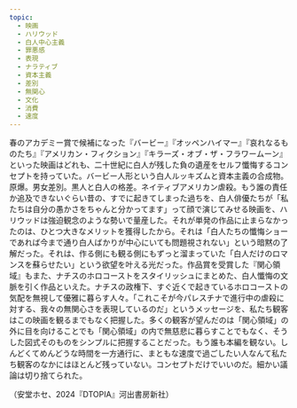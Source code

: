 ```yaml
---
topic:
  - 映画
  - ハリウッド
  - 白人中心主義
  - 罪悪感
  - 表現
  - ナラティブ
  - 資本主義
  - 差別
  - 無関心
  - 文化
  - 消費
  - 速度
---
```

春のアカデミー賞で候補になった『バービー』『オッペンハイマー』『哀れなるものたち』『アメリカン・フィクション』『キラーズ・オブ・ザ・フラワームーン』といった映画はどれも、二十世紀に白人が残した負の遺産をセルフ懺悔するコンセプトを持っていた。バービー人形という白人ルッキズムと資本主義の合成物。原爆。男女差別。黒人と白人の格差。ネイティブアメリカン虐殺。もう誰の責任か追及できないぐらい昔の、すでに起きてしまった過ちを、白人俳優たちが「私たちは自分の愚かさをちゃんと分かってます」って顔で演じてみせる映画を、ハリウッドは強迫観念のような勢いで量産した。それが単発の作品に止まらなかったのは、ひとつ大きなメリットを獲得したから。それは「白人たちの懺悔ショーであれば今まで通り白人ばかりが中心にいても問題視されない」という暗黙の了解だった。それは、作る側にも観る側にもずっと溜まっていた「白人だけのロマンスを蘇らせたい」という欲望を叶える光だった。作品賞を受賞した『関心領域』もまた、ナチスのホロコーストをスタイリッシュにまとめた、白人懺悔の文脈を引く作品といえた。ナチスの政権下、すぐ近くで起きているホロコーストの気配を無視して優雅に暮らす人々。「これこそが今パレスチナで進行中の虐殺に対する、我々の無関心さを表現しているのだ」というメッセージを、私たち観客はこの映画を観るまでもなく把握した。多くの観客が望んだのは「関心領域」の外に目を向けることでも「関心領域」の内で無慈悲に暮らすことでもなく、そうした図式そのものをシンプルに把握することだった。もう誰も本編を観ない。しんどくてめんどうな時間を一方通行に、まともな速度で過ごしたい人なんて私たち観客のなかにはほとんど残っていない。コンセプトだけでいいのだ。細かい議論は切り捨てられた。

（安堂ホセ、2024『DTOPIA』河出書房新社）